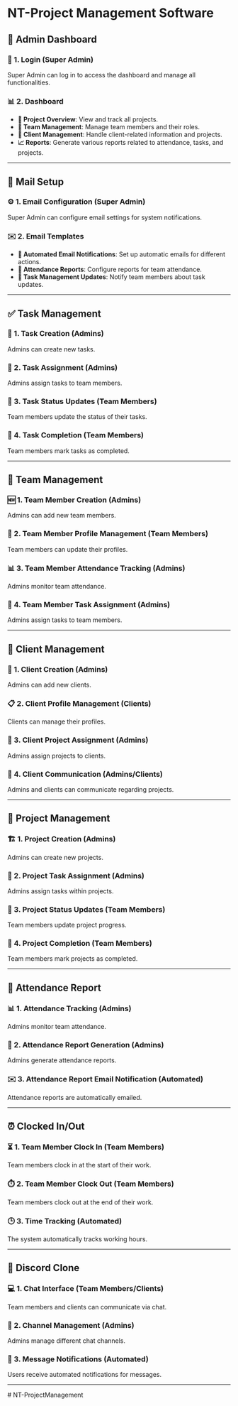 # NT-Project Management Software
## 🚀 Admin Dashboard

### 🔑 1. Login (Super Admin)
Super Admin can log in to access the dashboard and manage all functionalities.

### 📊 2. Dashboard
- **📌 Project Overview**: View and track all projects.
- **👥 Team Management**: Manage team members and their roles.
- **📂 Client Management**: Handle client-related information and projects.
- **📈 Reports**: Generate various reports related to attendance, tasks, and projects.

---

## 📧 Mail Setup

### ⚙️ 1. Email Configuration (Super Admin)
Super Admin can configure email settings for system notifications.

### ✉️ 2. Email Templates
- **🔔 Automated Email Notifications**: Set up automatic emails for different actions.
- **📅 Attendance Reports**: Configure reports for team attendance.
- **📌 Task Management Updates**: Notify team members about task updates.

---

## ✅ Task Management

### 📝 1. Task Creation (Admins)
Admins can create new tasks.

### 📌 2. Task Assignment (Admins)
Admins assign tasks to team members.

### 🔄 3. Task Status Updates (Team Members)
Team members update the status of their tasks.

### 🎯 4. Task Completion (Team Members)
Team members mark tasks as completed.

---

## 👥 Team Management

### 🆕 1. Team Member Creation (Admins)
Admins can add new team members.

### 🔄 2. Team Member Profile Management (Team Members)
Team members can update their profiles.

### 📊 3. Team Member Attendance Tracking (Admins)
Admins monitor team attendance.

### 📌 4. Team Member Task Assignment (Admins)
Admins assign tasks to team members.

---

## 🤝 Client Management

### 🏢 1. Client Creation (Admins)
Admins can add new clients.

### 📋 2. Client Profile Management (Clients)
Clients can manage their profiles.

### 📌 3. Client Project Assignment (Admins)
Admins assign projects to clients.

### 💬 4. Client Communication (Admins/Clients)
Admins and clients can communicate regarding projects.

---

## 📂 Project Management

### 🏗️ 1. Project Creation (Admins)
Admins can create new projects.

### 📌 2. Project Task Assignment (Admins)
Admins assign tasks within projects.

### 🔄 3. Project Status Updates (Team Members)
Team members update project progress.

### 🎯 4. Project Completion (Team Members)
Team members mark projects as completed.

---

## 📅 Attendance Report

### 📊 1. Attendance Tracking (Admins)
Admins monitor team attendance.

### 📝 2. Attendance Report Generation (Admins)
Admins generate attendance reports.

### ✉️ 3. Attendance Report Email Notification (Automated)
Attendance reports are automatically emailed.

---

## ⏰ Clocked In/Out

### ⏳ 1. Team Member Clock In (Team Members)
Team members clock in at the start of their work.

### ⏱️ 2. Team Member Clock Out (Team Members)
Team members clock out at the end of their work.

### 🕒 3. Time Tracking (Automated)
The system automatically tracks working hours.

---

## 💬 Discord Clone

### 💻 1. Chat Interface (Team Members/Clients)
Team members and clients can communicate via chat.

### 🔧 2. Channel Management (Admins)
Admins manage different chat channels.

### 🔔 3. Message Notifications (Automated)
Users receive automated notifications for messages.

---
#   N T - P r o j e c t M a n a g e m e n t  
 